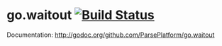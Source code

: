 go.waitout [![Build Status](https://secure.travis-ci.org/ParsePlatform/go.waitout.png)](http://travis-ci.org/ParsePlatform/go.waitout)
==========

Documentation: http://godoc.org/github.com/ParsePlatform/go.waitout
